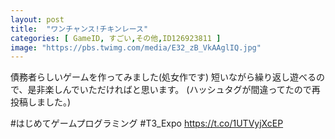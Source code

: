 ```yaml
---
layout: post
title:  "ワンチャンス!チキンレース"
categories: [ GameID, すごい,その他,ID126923811 ]
image: "https://pbs.twimg.com/media/E32_zB_VkAAglIQ.jpg"
---
```

債務者らしいゲームを作ってみました(処女作です)
短いながら繰り返し遊べるので、是非楽しんでいただければと思います。
(ハッシュタグが間違ってたので再投稿しました。)

#はじめてゲームプログラミング  #T3_Expo https://t.co/1UTVyjXcEP
